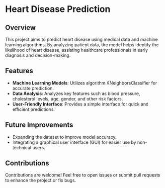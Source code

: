 # Heart Disease Prediction

## Overview
This project aims to predict heart disease using medical data and machine learning algorithms. By analyzing patient data, the model helps identify the likelihood of heart disease, assisting healthcare professionals in early diagnosis and decision-making.

## Features
- **Machine Learning Models**: Utilizes algorithm KNeighborsClassifier for accurate prediction.
- **Data Analysis**: Analyzes key features such as blood pressure, cholesterol levels, age, gender, and other risk factors.
- **User-Friendly Interface**: Provides a simple interface for quick and efficient predictions.

## Future Improvements
- Expanding the dataset to improve model accuracy.
- Integrating a graphical user interface (GUI) for easier use by non-technical users.

## Contributions
Contributions are welcome! Feel free to open issues or submit pull requests to enhance the project or fix bugs.
